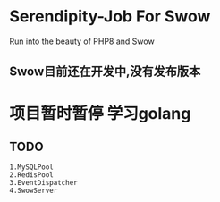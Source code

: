 # Serendipity-Job  For Swow
Run into the beauty of PHP8 and Swow

## Swow目前还在开发中,没有发布版本

# 项目暂时暂停  学习golang
## TODO
```
1.MySQLPool
2.RedisPool
3.EventDispatcher
4.SwowServer
```
